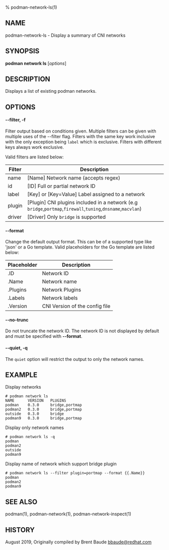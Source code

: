 % podman-network-ls(1)

## NAME
podman\-network\-ls - Display a summary of CNI networks

## SYNOPSIS
**podman network ls**  [*options*]

## DESCRIPTION
Displays a list of existing podman networks.

## OPTIONS
#### **\-\-filter**, **-f**

Filter output based on conditions given.
Multiple filters can be given with multiple uses of the --filter flag.
Filters with the same key work inclusive with the only exception being
`label` which is exclusive. Filters with different keys always work exclusive.

Valid filters are listed below:

| **Filter** | **Description**                                                                       |
| ---------- | ------------------------------------------------------------------------------------- |
| name       | [Name] Network name (accepts regex)                                                   |
| id         | [ID] Full or partial network ID                                                       |
| label      | [Key] or [Key=Value] Label assigned to a network                                      |
| plugin     | [Plugin] CNI plugins included in a network (e.g `bridge`,`portmap`,`firewall`,`tuning`,`dnsname`,`macvlan`) |
| driver     | [Driver] Only `bridge` is supported                                                   |

#### **\-\-format**

Change the default output format.  This can be of a supported type like 'json'
or a Go template.
Valid placeholders for the Go template are listed below:

| **Placeholder** | **Description**                 |
| --------------- | --------------------------------|
| .ID             | Network ID                      |
| .Name           | Network name                    |
| .Plugins        | Network Plugins                 |
| .Labels         | Network labels                  |
| .Version        | CNI Version of the config file	|

#### **\-\-no-trunc**

Do not truncate the network ID. The network ID is not displayed by default and must be specified with **\-\-format**.

#### **\-\-quiet**, **-q**

The `quiet` option will restrict the output to only the network names.

## EXAMPLE

Display networks

```
# podman network ls
NAME      VERSION   PLUGINS
podman    0.3.0     bridge,portmap
podman2   0.3.0     bridge,portmap
outside   0.3.0     bridge
podman9   0.3.0     bridge,portmap
```

Display only network names
```
# podman network ls -q
podman
podman2
outside
podman9
```

Display name of network which support bridge plugin
```
# podman network ls --filter plugin=portmap --format {{.Name}}
podman
podman2
podman9
```

## SEE ALSO
podman(1), podman-network(1), podman-network-inspect(1)

## HISTORY
August 2019, Originally compiled by Brent Baude <bbaude@redhat.com>
